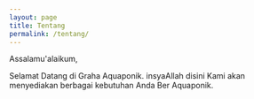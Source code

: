 ```yaml
---
layout: page
title: Tentang
permalink: /tentang/
---
```


Assalamu'alaikum, 

Selamat Datang di Graha Aquaponik. 
insyaAllah disini Kami akan menyediakan berbagai kebutuhan Anda Ber Aquaponik.

